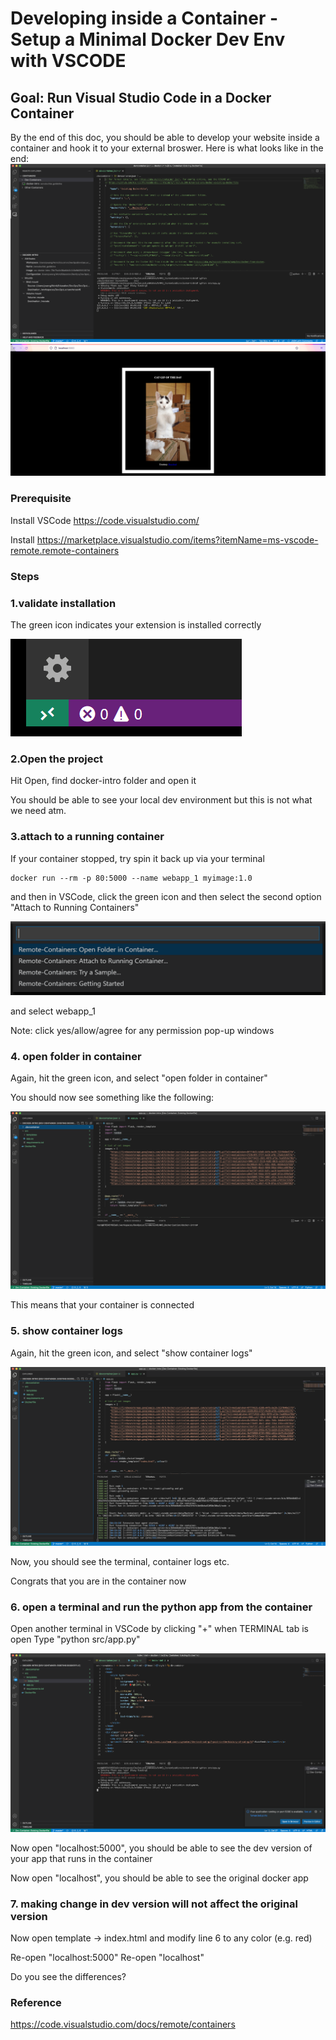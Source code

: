 # Developing inside a Container - Setup a Minimal Docker Dev Env with VSCODE

## Goal: Run Visual Studio Code in a Docker Container

By the end of this doc, you should be able to develop your website inside a container and hook it to your external
broswer. Here is what looks like in the end:
![Alt text](images/goal1.png?raw=true)
![Alt text](images/goal2.png?raw=true)


### Prerequisite 
Install VSCode https://code.visualstudio.com/

Install https://marketplace.visualstudio.com/items?itemName=ms-vscode-remote.remote-containers

### Steps
### 1.validate installation 
The green icon indicates your extension is installed correctly

![Alt text](images/remote-status-bar.png?raw=true)

### 2.Open the project
Hit Open, find docker-intro folder and open it

You should be able to see your local dev environment but this is not what we need atm.

### 3.attach to a running container 

If your container stopped, try spin it back up via your terminal
```
docker run --rm -p 80:5000 --name webapp_1 myimage:1.0
```
and then in VSCode, click the green icon and then select the second option "Attach to Running Containers"

![Alt text](images/remote-containers-commands.png?raw=true)

and select webapp_1

Note: click yes/allow/agree for any permission pop-up windows 

### 4. open folder in container
Again, hit the green icon, and select "open folder in container"


You should now see something like the following:

![Alt text](images/connected.png?raw=true)

This means that your container is connected


### 5. show container logs
Again, hit the green icon, and select "show container logs"

![Alt text](images/container_logs.png?raw=true)

Now, you should see the terminal, container logs etc.

Congrats that you are in the container now


### 6. open a terminal and run the python app from the container
Open another terminal in VSCode by clicking "+" when TERMINAL tab is open
Type "python src/app.py"

![Alt text](images/run_python_in_docker.png?raw=true)

Now open "localhost:5000", you should be able to see the dev version of your app that runs in the container

Now open "localhost", you should be able to see the original docker app

### 7. making change in dev version will not affect the original version
Now open template -> index.html and modify line 6 to any color (e.g. red)

Re-open "localhost:5000"
Re-open "localhost"

Do you see the differences?


### Reference 
https://code.visualstudio.com/docs/remote/containers